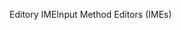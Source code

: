 <span data-ttu-id="bba7b-101">Editory IME</span><span class="sxs-lookup"><span data-stu-id="bba7b-101">Input Method Editors (IMEs)</span></span>